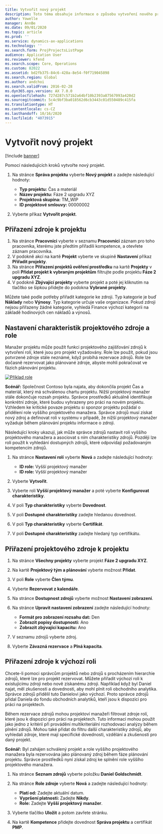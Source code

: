 ```yaml
---
title: Vytvořit nový projekt
description: Toto téma obsahuje informace o způsobu vytvoření nového projektu.
author: Yowelle
manager: AnnBe
ms.date: 09/01/2020
ms.topic: article
ms.prod: ''
ms.service: dynamics-ax-applications
ms.technology: ''
ms.search.form: ProjProjectsListPage
audience: Application User
ms.reviewer: kfend
ms.search.scope: Core, Operations
ms.custom: 82022
ms.assetid: bd2fb375-84c6-428a-8e54-f0f719045898
ms.search.region: Global
ms.author: andchoi
ms.search.validFrom: 2016-02-28
ms.dyn365.ops.version: AX 7.0.0
ms.openlocfilehash: 727d287c571b2a64bf10b2393a87567093a420d2
ms.sourcegitcommit: 5c4c9bf3ba018562d6cb3443c01d550489c415fa
ms.translationtype: HT
ms.contentlocale: cs-CZ
ms.lasthandoff: 10/16/2020
ms.locfileid: "4073915"
---
```

# <a name="create-a-new-project"></a>Vytvořit nový projekt

[!include [banner](../includes/banner.md)]

Pomocí následujících kroků vytvořte nový projekt.

1. Na stránce **Správa projektu** vyberte **Nový projekt** a zadejte následující hodnoty:

    - **Typ projektu:** Čas a materiál
    - **Název projektu:** Fáze 2 upgradu XYZ
    - **Projektová skupina:** TM\_WIP
    - **ID projektové smlouvy:** 00000002

2. Vyberte příkaz **Vytvořit projekt**.

## <a name="assign-a-resource-to-a-project"></a>Přiřazení zdroje k projektu

1. Na stránce **Pracovníci** vyberte v seznamu **Pracovníci** záznam pro toho pracovníka, kterému jste předtím přiřadili kompetence, a otevřete záznam pracovníka.
2. V podokně akcí na kartě **Projekt** vyberte ve skupině **Nastavení** příkaz **Přiřadit projekty**.
3. Na stránce **Přiřazení projektů ověření prostředku** na kartě **Projekty** v poli **Přidat projekt k vybraným projektům** filtrujte podle projektu **Fáze 2 upgradu XYZ**.
4. V podokně **Zbývající projekty** vyberte projekt a poté jej kliknutím na tlačítko se šipkou přidejte do podokna **Vybrané projekty**.

Můžete také podle potřeby přiřadit kategorie ke zdroji. Typ kategorie je buď **Náklady** nebo **Výnosy**. Typ kategorie určuje vaše organizace. Pokud zdroji nejsou přiřazeny žádné kategorie, vyhledá Finance výchozí kategorii na základě hodinových cen nákladů a výnosů.

## <a name="set-up-project-resource-and-role-characteristics"></a>Nastavení charakteristik projektového zdroje a role

Manažer projektu může použít funkci projektového zajišťování zdrojů k vytvoření rolí, které jsou pro projekt vyžadovány. Role lze použít, pokud jsou potvrzené zdroje stále neznámé, když probíhá rezervace zdrojů. Role lze dočasně rezervovat jako plánované zdroje, abyste mohli pokračovat ve fázích plánování projektu.

[![Příklad role](./media/projectresourcing05.jpg)](./media/projectresourcing05.jpg) 

**Scénář:** Společnost Contoso byla najata, aby dokončila projekt Čas a materiál, který má schválenou chartu projektu. Nižší projektový manažer stále dokončuje rozsah projektu. Správce prostředků aktuálně identifikuje konkrétní zdroje, které budou vyhrazeny pro práci na novém projektu. Vzhledem ke kritické povaze projektu si sponzor projektu požádal o přidělení role vyššího projektového manažera. Správce zdrojů musí získat nový zdroj a definovat roli v systému v případě, že nižší projektový manažer vyžaduje během plánování projektu informace o zdroji.

Následující kroky ukazují, jak může správce zdrojů nastavit roli vyššího projektového manažera a asociovat s ním charakteristiky zdrojů. Později lze roli použít k vyhledání dostupných zdrojů, které odpovídají požadovaným kompetencím zdrojů.

1. Na stránce **Nastavení rolí** vyberte **Nová** a zadejte následující hodnoty:

    - **ID role:** Vyšší projektový manažer
    - **ID role:** Vyšší projektový manažer

2. Vyberte **Vytvořit**.
3. Vyberte roli **Vyšší projektový manažer** a poté vyberte **Konfigurovat charakteristiky**.
4. V poli **Typ charakteristiky** vyberte **Dovednost**.
5. V poli **Dostupné charakteristiky** zadejte hledanou dovednost.
6. V poli **Typ charakteristiky** vyberte **Certifikát**.
7. V poli **Dostupné charakteristiky** zadejte hledaný typ certifikátu.

## <a name="assign-a-project-resource-to-a-project"></a>Přiřazení projektového zdroje k projektu

1. Na stránce **Všechny projekty** vyberte projekt **Fáze 2 upgradu XYZ**.
2. Na kartě **Projektový tým a plánování** vyberte možnost **Přidat**.
3. V poli **Role** vyberte **Člen týmu**.
4. Vyberte **Rezervovat z kalendáře**.
5. Na stránce **Dostupnost zdrojů** vyberte možnost **Nastavení zobrazení**.
6. Na stránce **Upravit nastavení zobrazení** zadejte následující hodnoty:

    - **Formát pro zobrazení rozsahu dat:** Den
    - **Zobrazit popisy dostupnosti:** Ano
    - **Zobrazit zbývající kapacitu:** Ano

7. V seznamu zdrojů vyberte zdroj.
8. Vyberte **Závazná rezervace** a **Plná kapacita**.

## <a name="assign-a-resource-to-a-default-role"></a>Přiřazení zdroje k výchozí roli

Chcete-li pomoci správcům projektů nebo zdrojů s procházením hierarchie zdrojů, které lze pro projekt rezervovat. Můžete přiřadit výchozí roli k existujícímu zdroji nebo nově získanému zdroji. Například když byl Daniel najat, měl zkušenosti a dovednosti, aby mohl plnit roli obchodního analytika. Správce zdrojů přidělil tuto Danielovi jako výchozí. Proto správce zdrojů přidal Daniela do fondu obchodních analytiků, kteří jsou k dispozici pro práci na projektech.

Během rezervace zdrojů mohou projektoví manažeři filtrovat zdroje rolí, které jsou k dispozici pro práci na projektech. Tuto informaci mohou použít jako jedno z kritérií při provádění multikriteriální rozhodovací analýzy během plnění zdrojů. Mohou také přidat do filtru další charakteristiky zdrojů, aby vyhledali zdroje, které mají specifické dovednosti, vzdělání a zkušenosti pro daný projekt.

**Scénář:** Byl zahájen schválený projekt a role vyššího projektového manažera byla rezervována jako plánovaný zdroj během fáze plánování projektu. Správce prostředků nyní získal zdroj ke splnění role vyššího projektového manažera.

1. Na stránce **Seznam zdrojů** vyberte položku **Daniel Goldschmidt**.
2. Na stránce **Role zdroje** vyberte **Nová** a zadejte následující hodnoty:

    - **Platí od:** Zadejte aktuální datum.
    - **Vypršení platnosti:** Zadejte **Nikdy**.
    - **Role:** Zadejte **Vyšší projektový manažer**.

3. Vyberte tlačítko **Uložit** a potom zavřete stránku.
4. Na kartě **Kompetence** přidejte dovednost **Správa projektu** a certifikát **PMP**.
